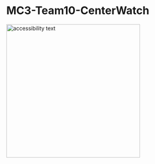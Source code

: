 # MC3-Team10-CenterWatch
 <img src="https://github.com/DeveloperAcademy-POSTECH/MC3-Team10-CenterWatch/assets/89244357/1e3fceb5-cfc1-42fa-8b8f-20efa15fde83)https://github.com/DeveloperAcademy-POSTECH/MC3-Team10-CenterWatch/assets/89244357/1e3fceb5-cfc1-42fa-8b8f-20efa15fde83" width="350" alt="accessibility text">
</p>
